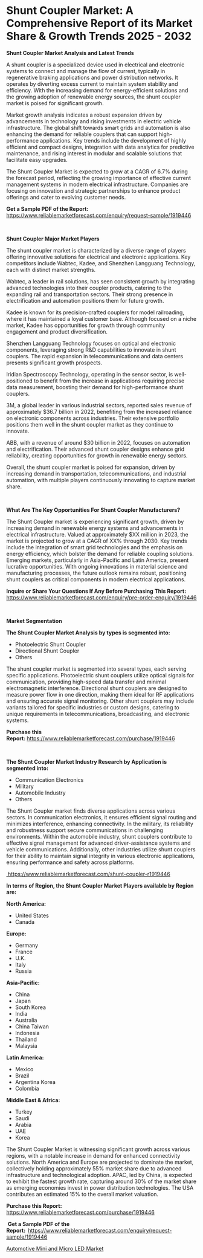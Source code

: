 <p><h1>Shunt Coupler Market: A Comprehensive Report of its Market Share & Growth Trends 2025 - 2032</h1></p><p><strong>Shunt Coupler Market Analysis and Latest Trends</strong></p>
<p><p>A shunt coupler is a specialized device used in electrical and electronic systems to connect and manage the flow of current, typically in regenerative braking applications and power distribution networks. It operates by diverting excess current to maintain system stability and efficiency. With the increasing demand for energy-efficient solutions and the growing adoption of renewable energy sources, the shunt coupler market is poised for significant growth.</p><p>Market growth analysis indicates a robust expansion driven by advancements in technology and rising investments in electric vehicle infrastructure. The global shift towards smart grids and automation is also enhancing the demand for reliable couplers that can support high-performance applications. Key trends include the development of highly efficient and compact designs, integration with data analytics for predictive maintenance, and rising interest in modular and scalable solutions that facilitate easy upgrades.</p><p>The Shunt Coupler Market is expected to grow at a CAGR of 6.7% during the forecast period, reflecting the growing importance of effective current management systems in modern electrical infrastructure. Companies are focusing on innovation and strategic partnerships to enhance product offerings and cater to evolving customer needs.</p></p>
<p><strong>Get a Sample PDF of the Report:&nbsp;</strong> <a href="https://www.reliablemarketforecast.com/enquiry/request-sample/1919446?utm_campaign=2324&utm_medium=2&utm_source=Github&utm_content=ia&utm_term=07042025&utm_id=shunt-coupler">https://www.reliablemarketforecast.com/enquiry/request-sample/1919446</a></p>
<p>&nbsp;</p>
<p><strong>Shunt Coupler Major Market Players</strong></p>
<p><p>The shunt coupler market is characterized by a diverse range of players offering innovative solutions for electrical and electronic applications. Key competitors include Wabtec, Kadee, and Shenzhen Langguang Technology, each with distinct market strengths.</p><p>Wabtec, a leader in rail solutions, has seen consistent growth by integrating advanced technologies into their coupler products, catering to the expanding rail and transportation sectors. Their strong presence in electrification and automation positions them for future growth.</p><p>Kadee is known for its precision-crafted couplers for model railroading, where it has maintained a loyal customer base. Although focused on a niche market, Kadee has opportunities for growth through community engagement and product diversification.</p><p>Shenzhen Langguang Technology focuses on optical and electronic components, leveraging strong R&D capabilities to innovate in shunt couplers. The rapid expansion in telecommunications and data centers presents significant growth prospects.</p><p>Iridian Spectroscopy Technology, operating in the sensor sector, is well-positioned to benefit from the increase in applications requiring precise data measurement, boosting their demand for high-performance shunt couplers.</p><p>3M, a global leader in various industrial sectors, reported sales revenue of approximately $36.7 billion in 2022, benefiting from the increased reliance on electronic components across industries. Their extensive portfolio positions them well in the shunt coupler market as they continue to innovate.</p><p>ABB, with a revenue of around $30 billion in 2022, focuses on automation and electrification. Their advanced shunt coupler designs enhance grid reliability, creating opportunities for growth in renewable energy sectors.</p><p>Overall, the shunt coupler market is poised for expansion, driven by increasing demand in transportation, telecommunications, and industrial automation, with multiple players continuously innovating to capture market share.</p></p>
<p>&nbsp;</p>
<p><strong>What Are The Key Opportunities For Shunt Coupler Manufacturers?</strong></p>
<p><p>The Shunt Coupler market is experiencing significant growth, driven by increasing demand in renewable energy systems and advancements in electrical infrastructure. Valued at approximately $XX million in 2023, the market is projected to grow at a CAGR of XX% through 2030. Key trends include the integration of smart grid technologies and the emphasis on energy efficiency, which bolster the demand for reliable coupling solutions. Emerging markets, particularly in Asia-Pacific and Latin America, present lucrative opportunities. With ongoing innovations in material science and manufacturing processes, the future outlook remains robust, positioning shunt couplers as critical components in modern electrical applications.</p></p>
<p><strong>Inquire or Share Your Questions If Any Before Purchasing This Report:</strong> <a href="https://www.reliablemarketforecast.com/enquiry/pre-order-enquiry/1919446?utm_campaign=2324&utm_medium=2&utm_source=Github&utm_content=ia&utm_term=07042025&utm_id=shunt-coupler">https://www.reliablemarketforecast.com/enquiry/pre-order-enquiry/1919446</a></p>
<p>&nbsp;</p>
<p><strong>Market Segmentation</strong></p>
<p><strong>The Shunt Coupler Market Analysis by types is segmented into:</strong></p>
<p><ul><li>Photoelectric Shunt Coupler</li><li>Directional Shunt Coupler</li><li>Others</li></ul></p>
<p><p>The shunt coupler market is segmented into several types, each serving specific applications. Photoelectric shunt couplers utilize optical signals for communication, providing high-speed data transfer and minimal electromagnetic interference. Directional shunt couplers are designed to measure power flow in one direction, making them ideal for RF applications and ensuring accurate signal monitoring. Other shunt couplers may include variants tailored for specific industries or custom designs, catering to unique requirements in telecommunications, broadcasting, and electronic systems.</p></p>
<p><strong>Purchase this Report:&nbsp;</strong><a href="https://www.reliablemarketforecast.com/purchase/1919446?utm_campaign=2324&utm_medium=2&utm_source=Github&utm_content=ia&utm_term=07042025&utm_id=shunt-coupler">https://www.reliablemarketforecast.com/purchase/1919446</a></p>
<p>&nbsp;</p>
<p><strong>The Shunt Coupler Market Industry Research by Application is segmented into:</strong></p>
<p><ul><li>Communication Electronics</li><li>Military</li><li>Automobile Industry</li><li>Others</li></ul></p>
<p><p>The Shunt Coupler market finds diverse applications across various sectors. In communication electronics, it ensures efficient signal routing and minimizes interference, enhancing connectivity. In the military, its reliability and robustness support secure communications in challenging environments. Within the automobile industry, shunt couplers contribute to effective signal management for advanced driver-assistance systems and vehicle communications. Additionally, other industries utilize shunt couplers for their ability to maintain signal integrity in various electronic applications, ensuring performance and safety across platforms.</p></p>
<p><a href="https://www.reliablemarketforecast.com/shunt-coupler-r1919446?utm_campaign=2324&utm_medium=2&utm_source=Github&utm_content=ia&utm_term=07042025&utm_id=shunt-coupler">&nbsp;https://www.reliablemarketforecast.com/shunt-coupler-r1919446</a></p>
<p><strong>In terms of Region, the Shunt Coupler Market Players available by Region are:</strong></p>
<p>
    <p> <strong> North America: </strong>
        <ul>
            <li>United States</li>
            <li>Canada</li>
        </ul>
        </p> 
    <p> <strong> Europe: </strong>
        <ul>
            <li>Germany</li>
            <li>France</li>
            <li>U.K.</li>
            <li>Italy</li>
            <li>Russia</li>
        </ul>
        </p> 
    <p> <strong> Asia-Pacific: </strong>
        <ul>
            <li>China</li>
            <li>Japan</li>
            <li>South Korea</li>
            <li>India</li>
            <li>Australia</li>
            <li>China Taiwan</li>
            <li>Indonesia</li>
            <li>Thailand</li>
            <li>Malaysia</li>
        </ul>
        </p> 
    <p> <strong> Latin America: </strong>
        <ul>
            <li>Mexico</li>
            <li>Brazil</li>
            <li>Argentina Korea</li>
            <li>Colombia</li>
        </ul>
        </p> 
    <p> <strong> Middle East & Africa: </strong>
        <ul>
            <li>Turkey</li>
            <li>Saudi</li>
            <li>Arabia</li>
            <li>UAE</li>
            <li>Korea</li>
        </ul>
    </p>
    </p>
<p><p>The Shunt Coupler Market is witnessing significant growth across various regions, with a notable increase in demand for enhanced connectivity solutions. North America and Europe are projected to dominate the market, collectively holding approximately 55% market share due to advanced infrastructure and technological adoption. APAC, led by China, is expected to exhibit the fastest growth rate, capturing around 30% of the market share as emerging economies invest in power distribution technologies. The USA contributes an estimated 15% to the overall market valuation.</p></p>
<p><strong>Purchase this Report: </strong><a href="https://www.reliablemarketforecast.com/purchase/1919446?utm_campaign=2324&utm_medium=2&utm_source=Github&utm_content=ia&utm_term=07042025&utm_id=shunt-coupler">https://www.reliablemarketforecast.com/purchase/1919446</a></p>
<p>&nbsp;<strong>Get a Sample PDF of the Report:&nbsp;&nbsp;</strong><a href="https://www.reliablemarketforecast.com/enquiry/request-sample/1919446?utm_campaign=2324&utm_medium=2&utm_source=Github&utm_content=ia&utm_term=07042025&utm_id=shunt-coupler">https://www.reliablemarketforecast.com/enquiry/request-sample/1919446</a></p>
<p><strong></strong></p>
<p><p><a href="https://github.com/kbollin866/Market-Research-Report-List-1/blob/main/automotive-mini-and-micro-led-market.md?utm_campaign=2324&utm_medium=2&utm_source=Github&utm_content=ia&utm_term=07042025&utm_id=shunt-coupler">Automotive Mini and Micro LED Market</a></p></p>